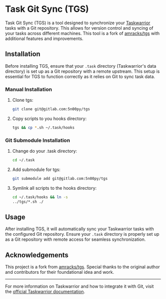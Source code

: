 # Task Git Sync (TGS)

Task Git Sync (TGS) is a tool designed to synchronize your
[Taskwarrior](https://taskwarrior.org/) tasks with a Git repository. This
allows for version control and syncing of your tasks across different machines.
This tool is a fork of [amracks/tgs](https://github.com/amracks/tgs) with
additional features and improvements.

## Installation

Before installing TGS, ensure that your `.task` directory (Taskwarrior's data
directory) is set up as a Git repository with a remote upstream. This setup is
essential for TGS to function correctly as it relies on Git to sync task
data.

### Manual Installation
1. Clone tgs: 
    ```bash
    git clone git@gitlab.com:5n00py/tgs
    ```
2. Copy scripts to you hooks directory: 
    ```bash
    tgs && cp *.sh ~/.task/hooks
    ```

### Git Submodule Installation
1. Change do your .task directory:
    ```bash
    cd ~/.task
    ```
2. Add submodule for tgs: 
    ```bash
    git submodule add git@gitlab.com:5n00py/tgs
    ```
3. Symlink all scripts to the hooks directory:
    ```bash
    cd ~/.task/hooks && ln -s
   ../tgs/*.sh ./
   ```

## Usage

After installing TGS, it will automatically sync your Taskwarrior tasks with
the configured Git repository. Ensure your `.task` directory is properly set up
as a Git repository with remote access for seamless synchronization.

## Acknowledgements

This project is a fork from [amracks/tgs](https://github.com/amracks/tgs).
Special thanks to the original author and contributors for their foundational
idea and work.

---

For more information on Taskwarrior and how to integrate it with Git, visit the
[official Taskwarrior documentation](https://taskwarrior.org/docs/).
